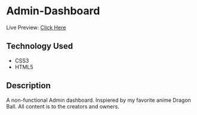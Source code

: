 # Admin-Dashboard
 Live Preview: [Click Here](https://freddster14.github.io/Admin-Dashboard/)
 
 ## Technology Used
  * CSS3
  * HTML5
 ## Description
 A non-functional Admin dashboard. Inspiered by my favorite anime Dragon Ball. All content is to the creators and owners.
